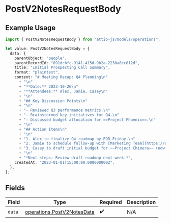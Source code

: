 # PostV2NotesRequestBody

## Example Usage

```typescript
import { PostV2NotesRequestBody } from "attio-js/models/operations";

let value: PostV2NotesRequestBody = {
  data: {
    parentObject: "people",
    parentRecordId: "891dcbfc-9141-415d-9b2a-2238a6cc012d",
    title: "Initial Prospecting Call Summary",
    format: "plaintext",
    content: "# Meeting Recap: Q4 Planning\n"
      + "\n"
      + "**Date:** 2023-10-26\n"
      + "**Attendees:** Alex, Jamie, Casey\n"
      + "\n"
      + "## Key Discussion Points\n"
      + "\n"
      + "- Reviewed Q3 performance metrics.\n"
      + "- Brainstormed key initiatives for Q4.\n"
      + "- Discussed budget allocation for ==Project Phoenix==.\n"
      + "\n"
      + "## Action Items\n"
      + "\n"
      + "1. Alex to finalize Q4 roadmap by EOD Friday.\n"
      + "2. Jamie to schedule follow-up with [Marketing Team](https://app.attio.com/teams/marketing).\n"
      + "3. Casey to draft initial budget for ~~Project Chimera~~ (now deferred).\n"
      + "\n"
      + "*Next steps: Review draft roadmap next week.*",
    createdAt: "2023-01-01T15:00:00.000000000Z",
  },
};
```

## Fields

| Field                                                                    | Type                                                                     | Required                                                                 | Description                                                              |
| ------------------------------------------------------------------------ | ------------------------------------------------------------------------ | ------------------------------------------------------------------------ | ------------------------------------------------------------------------ |
| `data`                                                                   | [operations.PostV2NotesData](../../models/operations/postv2notesdata.md) | :heavy_check_mark:                                                       | N/A                                                                      |